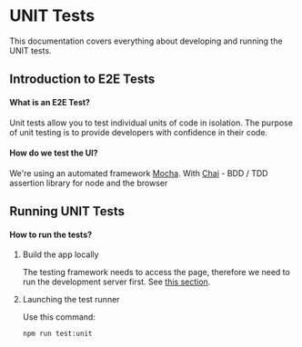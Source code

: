 # UNIT Tests

This documentation covers everything about developing and running the UNIT tests.

## Introduction to E2E Tests

#### What is an E2E Test?
Unit tests allow you to test individual units of code in isolation. 
The purpose of unit testing is to provide developers with confidence in their code.


#### How do we test the UI?

We're using an automated framework [Mocha](https://mochajs.org).
With [Chai](https://www.chaijs.com) - BDD / TDD assertion library for node and the browser


## Running UNIT Tests

#### How to run the tests?

1. Build the app locally

    The testing framework needs to access the page, therefore we need to run the development server first.
    See [this section](./FRONTEND.md#installation-and-development).

1. Launching the test runner
    
    Use this command:
    ```
    npm run test:unit
    ```

